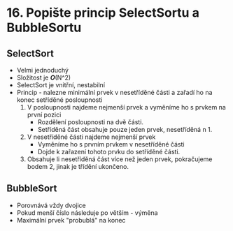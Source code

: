 # 16. Popište princip SelectSortu a BubbleSortu
## SelectSort
* Velmi jednoduchý
* Složitost je ***O***(N^2)
* SelectSort je vnitřní, nestabilní
* Princip - nalezne minimální prvek v nesetříděné části a zařadí ho na konec setříděné posloupnosti
    1. V posloupnosti najdeme nejmenší prvek a vyměníme ho s prvkem na
první pozici
        - Rozdělení posloupnosti na dvě části.
        - Setříděná část obsahuje pouze jeden prvek, nesetříděná n 1.
    2. V nesetříděné části najdeme nejmenší prvek
        - Vyměníme ho s prvním prvkem v nesetříděné části
        - Dojde k zařazení tohoto prvku do setříděné části.
    3. Obsahuje li nesetříděná část více než jeden prvek, pokračujeme
bodem 2, jinak je třídění ukončeno.

## BubbleSort
* Porovnává vždy dvojice
* Pokud menší číslo následuje po větším - výměna
* Maximální prvek "probublá" na konec
